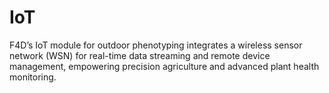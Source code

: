 # IoT
F4D’s IoT module for outdoor phenotyping integrates a wireless sensor network (WSN) for real-time data streaming and remote device management, empowering precision agriculture and advanced plant health monitoring.
